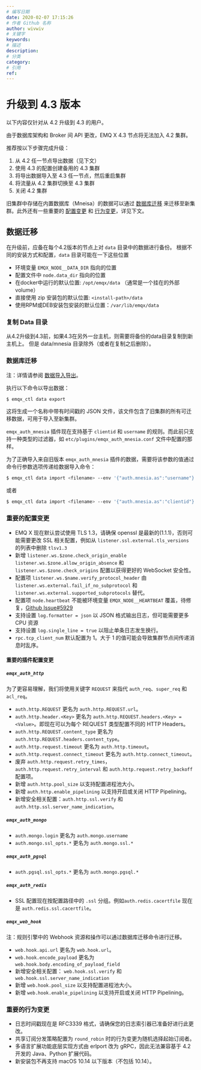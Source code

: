 ```yaml
---
# 编写日期
date: 2020-02-07 17:15:26
# 作者 Github 名称
author: wivwiv
# 关键字
keywords:
# 描述
description:
# 分类
category:
# 引用
ref:
---
```


# 升级到 4.3 版本

以下内容仅针对从 4.2 升级到 4.3 的用户。

由于数据库架构和 Broker 间 API 更改，EMQ X 4.3 节点将无法加入 4.2 集群。

推荐按以下步骤完成升级：

1. 从 4.2 任一节点导出数据（见下文）
2. 使用 4.3 的配置创建备用的 4.3 集群
3. 将导出数据导入至 4.3 任一节点，然后重启集群
4. 将流量从 4.2 集群切换至 4.3 集群
5. 关闭 4.2 集群

旧集群中存储在内置数据库（Mneisa）的数据可以通过 [数据库迁移](#数据库迁移) 来迁移至新集群。此外还有一些重要的 [配置变更](#重要的配置变更) 和 [行为变更](#重要的行为变更)，详见下文。

## 数据迁移

在升级前，应备在每个4.2版本的节点上对 `data` 目录中的数据进行备份。
根据不同的安装方式和配置，`data` 目录可能在一下这些位置

* 环境变量 `EMQX_NODE__DATA_DIR` 指向的位置
* 配置文件中 `node.data_dir` 指向的位置
* 在docker中运行的默认位置: `/opt/emqx/data` （通常是一个挂在的外部volume）
* 直接使用 zip 安装包的默认位置: `<install-path>/data`
* 使用RPM或DEB安装包安装的默认位置：`/var/lib/emqx/data`

### 复制 Data 目录

从4.2升级到4.3前，如果4.3在另外一台主机，则需要将备份的data目录复制到新主机上。
但是 data/mnesia 目录除外（或者在复制之后删除）。

### 数据库迁移

注：详情请参阅 [数据导入导出](../advanced/data-import-and-export.md)。

执行以下命令以导出数据：
```bash
$ emqx_ctl data export
```

这将生成一个名称中带有时间戳的 JSON 文件，该文件包含了旧集群的所有可迁移数据，可用于导入至新集群。

`emqx_auth_mnesia` 插件现在支持基于 `clientid` 和 `username` 的规则。而此前只支持一种类型的过滤器，如 `etc/plugins/emqx_auth_mnesia.conf` 文件中配置的那样。

为了正确导入来自旧版本 `emqx_auth_mnesia` 插件的数据，需要将该参数的值通过命令行参数选项传递给数据导入命令：

```bash
$ emqx_ctl data import <filename> --env '{"auth.mnesia.as":"username"}'
```

或者

```bash
$ emqx_ctl data import <filename> --env '{"auth.mnesia.as":"clientid"}'
```

### 重要的配置变更

- EMQ X 现在默认尝试使用 TLS 1.3，请确保 openssl 是最新的(1.1.1)，否则可能需要更改 SSL 相关配置，例如从 `listener.ssl.external.tls_versions` 的列表中删除 `tlsv1.3`
- 新增 `listener.ws.$zone.check_origin_enable` `listener.ws.$zone.allow_origin_absence` 和 `listener.ws.$zone.check_origins` 配置以获得更好的 WebSocket 安全性。
- 配置项 `listener.ws.$name.verify_protocol_header` 由 `listener.ws.external.fail_if_no_subprotocol` 和 `listener.ws.external.supported_subprotocols` 替代。
- 配置项 `node.heartbeat` 不能被环境变量 `EMQX_NODE__HEARTBEAT` 覆盖，待修复，[Github Issue#5929](https://github.com/emqx/emqx/issues/5929)
- 支持设置 `log.formatter = json` 以 JSON 格式输出日志，但可能需要更多 CPU 资源
- 支持设置 `log.single_line = true` 以阻止单条日志发生换行。
- `rpc.tcp_client_num` 默认配置为 1。大于 1 的值可能会导致集群节点间传递消息时乱序。

#### 重要的插件配置变更

##### `emqx_auth_http`

为了更容易理解，我们将使用关键字 `REQUEST` 来指代 `auth_req`、`super_req` 和 `acl_req`。

- `auth.http.REQUEST` 更名为 `auth.http.REQUEST.url`。
- `auth.http.header.<Key>` 更名为 `auth.http.REQUEST.headers.<Key> = <Value>`。即现在可以为每个 REQUEST 类型配置不同的 HTTP Headers。
- `auth.http.REQUEST.content_type` 更名为 `auth.http.REQUEST.headers.content_type`。
- `auth.http.request.timeout` 更名为 `auth.http.timeout`。
- `auth.http.request.connect_timeout` 更名为 `auth.http.connect_timeout`。
- 废弃 `auth.http.request.retry_times`，`auth.http.request.retry_interval` 和 `auth.http.request.retry_backoff` 配置项。
- 新增 `auth.http.pool_size` 以支持配置进程池大小。
- 新增 `auth.http.enable_pipelining` 以支持开启或关闭 HTTP Pipelining。
- 新增安全相关配置：`auth.http.ssl.verify` 和 `auth.http.ssl.server_name_indication`。

##### `emqx_auth_mongo`

- `auth.mongo.login` 更名为 `auth.mongo.username`
- `auth.mongo.ssl_opts.*` 更名为 `auth.mongo.ssl.*`

##### `emqx_auth_pgsql`

- `auth.pgsql.ssl_opts.*` 更名为 `auth.mongo.pgsql.*`

##### `emqx_auth_redis`

- SSL 配置现在按配置路径中的 `.ssl` 分组。例如`auth.redis.cacertfile` 现在是 `auth.redis.ssl.cacertfile`。

##### `emqx_web_hook`

注：规则引擎中的 Webhook 资源和操作可以通过数据库迁移命令进行迁移。

- `web.hook.api.url` 更名为 `web.hook.url`。
- `web.hook.encode_payload` 更名为 `web.hook.body.encoding_of_payload_field`
- 新增安全相关配置： `web.hook.ssl.verify` 和 `web.hook.ssl.server_name_indication`
- 新增 `web.hook.pool_size` 以支持配置进程池大小。
- 新增 `web.hook.enable_pipelining` 以支持开启或关闭 HTTP Pipelining。

### 重要的行为变更

- 日志时间戳现在是 RFC3339 格式，请确保您的日志索引器已准备好进行此更改。
- 共享订阅分发策略配置为 `round_robin` 时的行为变更为随机选择起始订阅者。
- 多语言扩展功能底层实现方式由 erlport 改为 gRPC，因此无法兼容基于 4.2 开发的 Java、Python 扩展代码。
- 新安装包不再支持 macOS 10.14 以下版本（不包括 10.14）。
